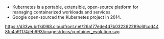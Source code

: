 * Kubernetes is a portable, extensible, open-source platform for managing containerized workloads and services.
* Google open-sourced the Kubernetes project in 2014. 



https://d33wubrfki0l68.cloudfront.net/26a177ede4d7b032362289c6fccd448fc4a91174/eb693/images/docs/container_evolution.svg
